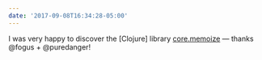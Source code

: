 ```yaml
---
date: '2017-09-08T16:34:28-05:00'
---
```

I was very happy to discover the [Clojure] library [core.memoize](https://github.com/clojure/core.memoize) — thanks @fogus + @puredanger!

